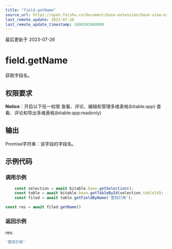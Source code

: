 ```yaml
---
title: "field.getName"
source_url: https://open.feishu.cn/document/base-extension/base-view-extensions/api/field/field_getname
last_remote_update: 2023-07-26
last_remote_update_timestamp: 1690343060000
---
```

最后更新于 2023-07-26

# field.getName
获取字段名。

## 权限要求
**Notice**：开启以下任一权限
查看、评论、编辑和管理多维表格(bitable:app)
查看、评论和导出多维表格(bitable:app:readonly)

## 输出
Promise字符串：该字段的字段名。
## 示例代码
### 调用示例

```js
    const selection = await bitable.base.getSelection();
    const table = await bitable.base.getTableById(selection.tableId);
    const filed = await table.getFieldByName('查找引用');

const res = await filed.getName()
```

### 返回示例
res:
```js
'查找引用'
```

